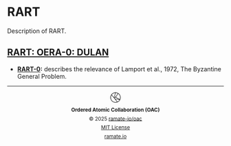 # RART
Description of RART.

<!--START OAC INDEX: DO NOT REMOVE THIS LINE -->
## [RART: OERA-0: DULAN](rera-000-000-000-dulan/README.md)
- **[RART-0](/rart/oera-000-000-000-dulan/rart-000-000-000-byzantine-generals/README.md):** describes the relevance of Lamport et al., 1972, The Byzantine General Problem.

<!--OAC FOOTER: DO NOT REMOVE THIS LINE-->
---

<div align="center">
  <a href="https://github.com/ramate-io/oac">
    <picture>
      <source srcset="/assets/oac-inverted-transparent.png" media="(prefers-color-scheme: dark)">
      <img height="24" src="/assets/oac-transparent.png" alt="OAC"/>
    </picture>
  </a>
  <br/>
  <sub>
    <b>Ordered Atomic Collaboration (OAC)</b>
    <br/>
    &copy; 2025 <a href="https://github.com/ramate-io/oac">ramate-io/oac</a>
    <br/>
    <a href="https://github.com/ramate-io/oac/blob/main/LICENSE">MIT License</a>
    <br/>
    <a href="https://www.ramate.io">ramate.io</a>
  </sub>
</div>

<!--END OAC INDEX: DO NOT REMOVE THIS LINE -->
